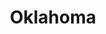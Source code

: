 ---
title: Oklahoma
year: 1965
opening_date: 1965-07-15
closing_date: 1965-07-30
layout: productions
featured_image: 
image_caption:
image_credit:
playbill:
category:
Theatre: Theatre Jacksonville
Venue: Little Theatre
cast:
  Aunt Eller: Lois Lee Stewart
  Curly: John Durrett
  Laurey: Nita James
  Ike Skidmore: Gil Gimbel
  Fred: Harry Hodge
  Slim: Bob Starr
  Will Parker: Ken Fallin
  Jud Fry: Paul Galloway
  Ado Annie Carnes: Lynn Arizzi
  Ali Hakim: Marshall Grauer
  Gertie Cummings: Claudia Grauer
  Ellen: Kay Bailey
  Faye: Randy Fry
  Virginia: Terry Tucker
  Vivienne: Pat Sousa
  Kate: Judy Pryor
  Sylvie: Mickey Smith
  Andrew Carnes: Bill Stathius
  Cord Elam: Eddie Dyal
  Jess: Tom Banston
  Mike: Conrad Peterson
  Solo Dancer:
    - Frank Spolar
    - Loretta Dingman
  Corps de Ballet:
    - Mary Ellen Grizzard
    - Delia Sweat
    - Holly Fulford
    - Claudia Gardner
    - Gil Gimbel
    - Eddie Dyal
    - Conrad Peterson
    - Fernando Velandia
crew:
  Director: George Ballis
  Production Designer: Larry Riddle
  Choreographer: Frank Spolar
  Musical Conductor: Al Sturchio
  Stage Manager: Philip Meunier
  Assistant Stage Manager:
    - Carolyn Courreges
    - Thelma Baker
  Costumes:
    - Gwen Nearhoof
    - Carolyn Stecher
    - Gwyda Agnew
    - Barbara Michelson
    - Mickey Fry
    - Debbie Krobalski
  Properties:
    - Carolyn Stecher
    - Gladys Dale
    - Ellen Black
    - Wenonah Wells
  Make-up:
    - Marcy Massaniso
    - Robert Smith
    - Alice Dill
    - Debbie Krobalski
  Lighting:
    - Dave Kent
    - Peggy Miller
    - Krissy Severson
  Scenery:
    - Alan Gilletter
    - Don Cool
    - Harold Nearhoof
    - Charles Vance
    - Gladys Dale
    - Robert Agnew
    - Maria Alarcon
    - Paul Galloway
    - Marcy Massaniso
    - Krissy Severson
  Grip:
    - Harold Nearhoof
    - Dan Cool
    - Bill Aust
    - Maria Alarcon
  Flyman:
    - Alan Gilletter
    - Charles Vance
    - Elliot Baker
orchestra:
  Orchestra:
    - Roger Lynn
    - Joe Bragg
    - Milt Gaskin
    - Steve Ogilvie
    - Bob Walker
    - Paul Cherry
    - Bob Toney
    - Don Thompson
    - Bill Pape
    - Ken Jones
external_links:
---